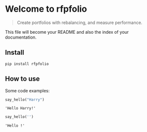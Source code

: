 # Welcome to rfpfolio
> Create portfolios with rebalancing, and measure performance.


This file will become your README and also the index of your documentation.

## Install

`pip install rfpfolio`

## How to use

Some code examples:

```python
say_hello("Harry")
```




    'Hello Harry!'



```python
say_hello('')
```




    'Hello !'


